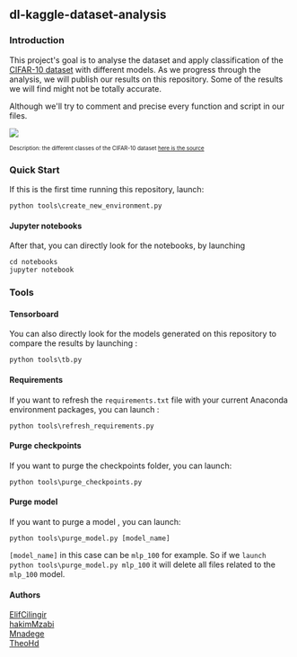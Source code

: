 ## dl-kaggle-dataset-analysis

### Introduction

This project's goal is to analyse the dataset and apply classification of the [CIFAR-10 dataset](https://www.cs.toronto.edu/~kriz/cifar.html) with different models.
As we progress through the analysis, we will publish our results on this repository. Some of the results we will find might not be totally accurate.

Although we'll try to comment and precise every function and script in our files.

<img src="https://i.imgur.com/sWAAh1z.png">


<small><small>Description: the different classes of the CIFAR-10 dataset [here is the source](https://www.cs.toronto.edu/~kriz/cifar.html)</small></small>

### Quick Start

If this is the first time running this repository, launch:

```
python tools\create_new_environment.py
```

#### Jupyter notebooks

After that, you can directly look for the notebooks, by launching

```
cd notebooks
jupyter notebook
```


### Tools

#### Tensorboard

You can also directly look for the models generated on this repository to compare the results by launching :

```
python tools\tb.py
```

#### Requirements

If you want to refresh the `requirements.txt` file with your current Anaconda environment packages, you can launch :

```
python tools\refresh_requirements.py
```

#### Purge checkpoints

If you want to purge the checkpoints folder, you can launch:

```
python tools\purge_checkpoints.py
```

#### Purge model

If you want to purge a model , you can launch:

```
python tools\purge_model.py [model_name]
```

`[model_name]` in this case can be `mlp_100` for example.
So if we `launch python tools\purge_model.py mlp_100` it will delete all files related to the `mlp_100` model.


#### Authors

<a href="https://github.com/ElifCilingir">ElifCilingir</alt>
<br>
<a href="https://github.com/hakimMzabi">hakimMzabi</alt>
<br>
<a href="https://github.com/Mnadege">Mnadege</alt>
<br>
<a href="https://github.com/TheoHd">TheoHd</alt>